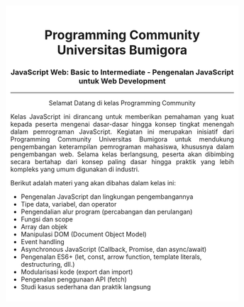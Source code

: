 <div style="background-color: white; width: 100%; padding: 10px">
  <b style="text-align: center"><h1>Programming Community Universitas Bumigora</h1></b>
  <h3 style="text-align: center">JavaScript Web: Basic to Intermediate - Pengenalan JavaScript untuk Web Development</h3>
  <hr />
  <p style="text-align: center">
    Selamat Datang di kelas Programming Community
  </p>
  <p style="text-align: justify">
    Kelas JavaScript ini dirancang untuk memberikan pemahaman yang kuat kepada
    peserta mengenai dasar-dasar hingga konsep tingkat menengah dalam
    pemrograman JavaScript. Kegiatan ini merupakan inisiatif dari Programming
    Community Universitas Bumigora untuk mendukung pengembangan keterampilan
    pemrograman mahasiswa, khususnya dalam pengembangan web. Selama kelas
    berlangsung, peserta akan dibimbing secara bertahap dari konsep paling dasar
    hingga praktik yang lebih kompleks yang umum digunakan di industri.
  </p>

  <p style="text-align: justify">
    Berikut adalah materi yang akan dibahas dalam kelas ini:
  </p>

  <ul>
    <li>Pengenalan JavaScript dan lingkungan pengembangannya</li>
    <li>Tipe data, variabel, dan operator</li>
    <li>Pengendalian alur program (percabangan dan perulangan)</li>
    <li>Fungsi dan scope</li>
    <li>Array dan objek</li>
    <li>Manipulasi DOM (Document Object Model)</li>
    <li>Event handling</li>
    <li>Asynchronous JavaScript (Callback, Promise, dan async/await)</li>
    <li>
      Pengenalan ES6+ (let, const, arrow function, template literals,
      destructuring, dll.)
    </li>
    <li>Modularisasi kode (export dan import)</li>
    <li>Pengenalan penggunaan API (fetch)</li>
    <li>Studi kasus sederhana dan praktik langsung</li>
  </ul>
</div>
